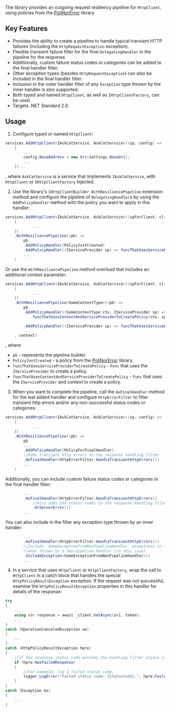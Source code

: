 The library provides an outgoing request resiliency pipeline for `HttpClient`, using policies from the [PoliNorError](https://github.com/kolan72/PoliNorError) library.

## Key Features

- Provides the ability to create a pipeline to handle typical transient HTTP failures (including the `HttpRequestException` exception).  
- Flexible transient failure filter for the final `DelegatingHandler` in the pipeline for the response.  
- Additionally, custom failure status codes or categories can be added to the final handler filter.  
- Other exception types (besides `HttpRequestException`) can also be included in the final handler filter.  
- Inclusion in the outer handler filter of any `Exception` type thrown by the inner handler is also supported.  
- Both typed and named `HttpClient`, as well as `IHttpClientFactory`, can be used.  
- Targets .NET Standard 2.0.  

## Usage

1. Configure  typed or named `HttpClient`:
```csharp
services.AddHttpClient<IAskCatService, AskCatService>((sp, config) =>
	{
		...
		config.BaseAddress = new Uri(settings.BaseUri);
		...
	})...
```
, where `AskCatService` is a service that implements `IAskCatService`, with `HttpClient` or `IHttpClientFactory` injected.

2. Use the library's `IHttpClientBuilder.WithResiliencePipeline` extension method and configure the pipeline of `DelegatingHandler`s by using the `AddPolicyHandler` method with the policy you want to apply in this handler:
```csharp
services.AddHttpClient<IAskCatService, AskCatService>((spForClient, client) =>
	{
			...
	})
	.WithResiliencePipeline((pb) => 
		pb
		.AddPolicyHandler(PolicyJustCreated)
		.AddPolicyHandler((IServiceProvider sp) => funcThatUsesServiceProviderToCreatePolicy(sp))
		...
	)
```
Or use the `WithResiliencePipeline` method overload that includes an additional context parameter:
```csharp
services.AddHttpClient<IAskCatService, AskCatService>((spForClient, client) =>
	{
			...
	})
	.WithResiliencePipeline<SomeContextType>((pb) => 
		pb
		.AddPolicyHandler((SomeContextType ctx, IServiceProvider sp) => 
			funcThatUsesContextAndServiceProviderToCreatePolicy(ctx, sp))

		.AddPolicyHandler((IServiceProvider sp) => funcThatUsesServiceProviderToCreatePolicy(sp))
		...
	, context)
```
, where   
- `pb` - represents the pipeline builder.
- `PolicyJustCreated` - a policy from the [PoliNorError](https://github.com/kolan72/PoliNorError) library.
- `funcThatUsesServiceProviderToCreatePolicy` - `Func` that uses the `IServiceProvider` to create a policy.  
- `funcThatUsesContextAndServiceProviderToCreatePolicy` - `Func` that uses the `IServiceProvider` and context to create a policy.  

3. When you want to complete the pipeline, call the `AsFinalHandler` method for the last added handler and configure `HttpErrorFilter` to filter transient http errors and/or any non-successful status codes or categories:
```csharp
services.AddHttpClient<IAskCatService, AskCatService>((sp, config) =>
	{
			...
	})
	.WithResiliencePipeline((pb) => 
		pb
		...
		.AddPolicyHandler(PolicyForFinalHandler)
		//Adds transient http errors to the response handling filter.
		.AsFinalHandler(HttpErrorFilter.HandleTransientHttpErrors())
		...
	)
```
Additionally, you can include custom failure status codes or categories in the final handler filter:
```csharp
		...
		.AsFinalHandler(HttpErrorFilter.HandleTransientHttpErrors()
			//Also adds 5XX status codes to the response handling filter.
			.OrServerError())
		...

```
You can also include in the filter any exception type thrown by an inner handler:
```csharp
		...
		.AsFinalHandler(HttpErrorFilter.HandleTransientHttpErrors())
		//Include 'SomeExceptionFromNonPipelineHandler' exceptions in the filter 
		//when thrown by a non-pipeline handler (in this case).
		.IncludeException<SomeExceptionFromNonPipelineHandler>()
		...

```  

4. In a service that uses `HttpClient` or `HttpClientFactory`, wrap the call to `HttpClient` in a catch block that handles the special `HttpPolicyResultException` exception. 
If the request was not successful, examine the `HttpPolicyResultException` properties in this handler for details of the response:
```csharp
try
{
	...
	using var response = await _client.GetAsync(uri, token);
	...
}
catch (OperationCanceledException oe)
{
	...
}
catch (HttpPolicyResultException hpre)
{
	//If the response status code matches the handling filter status code:
	if (hpre.HasFailedResponse)
	{
		//For example, log a failed status code.
		logger.LogError("Failed status code: {StatusCode}.", hpre.FailedResponseData.StatusCode);
	}
}
catch (Exception ex)
{
	...
}
```


